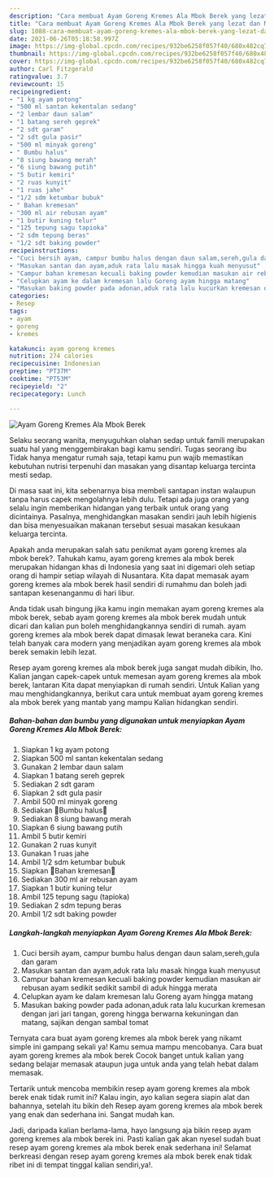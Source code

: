 ```yaml
---
description: "Cara membuat Ayam Goreng Kremes Ala Mbok Berek yang lezat dan Mudah Dibuat"
title: "Cara membuat Ayam Goreng Kremes Ala Mbok Berek yang lezat dan Mudah Dibuat"
slug: 1088-cara-membuat-ayam-goreng-kremes-ala-mbok-berek-yang-lezat-dan-mudah-dibuat
date: 2021-06-26T05:18:58.997Z
image: https://img-global.cpcdn.com/recipes/932be6258f057f40/680x482cq70/ayam-goreng-kremes-ala-mbok-berek-foto-resep-utama.jpg
thumbnail: https://img-global.cpcdn.com/recipes/932be6258f057f40/680x482cq70/ayam-goreng-kremes-ala-mbok-berek-foto-resep-utama.jpg
cover: https://img-global.cpcdn.com/recipes/932be6258f057f40/680x482cq70/ayam-goreng-kremes-ala-mbok-berek-foto-resep-utama.jpg
author: Carl Fitzgerald
ratingvalue: 3.7
reviewcount: 15
recipeingredient:
- "1 kg ayam potong"
- "500 ml santan kekentalan sedang"
- "2 lembar daun salam"
- "1 batang sereh geprek"
- "2 sdt garam"
- "2 sdt gula pasir"
- "500 ml minyak goreng"
- " Bumbu halus"
- "8 siung bawang merah"
- "6 siung bawang putih"
- "5 butir kemiri"
- "2 ruas kunyit"
- "1 ruas jahe"
- "1/2 sdm ketumbar bubuk"
- " Bahan kremesan"
- "300 ml air rebusan ayam"
- "1 butir kuning telur"
- "125 tepung sagu tapioka"
- "2 sdm tepung beras"
- "1/2 sdt baking powder"
recipeinstructions:
- "Cuci bersih ayam, campur bumbu halus dengan daun salam,sereh,gula dan garam"
- "Masukan santan dan ayam,aduk rata lalu masak hingga kuah menyusut"
- "Campur bahan kremesan kecuali baking powder kemudian masukan air rebusan ayam sedikit sedikit sambil di aduk hingga merata"
- "Celupkan ayam ke dalam kremesan lalu Goreng ayam hingga matang"
- "Masukan baking powder pada adonan,aduk rata lalu kucurkan kremesan dengan jari jari tangan, goreng hingga berwarna kekuningan dan matang, sajikan dengan sambal tomat"
categories:
- Resep
tags:
- ayam
- goreng
- kremes

katakunci: ayam goreng kremes 
nutrition: 274 calories
recipecuisine: Indonesian
preptime: "PT37M"
cooktime: "PT53M"
recipeyield: "2"
recipecategory: Lunch

---
```



![Ayam Goreng Kremes Ala Mbok Berek](https://img-global.cpcdn.com/recipes/932be6258f057f40/680x482cq70/ayam-goreng-kremes-ala-mbok-berek-foto-resep-utama.jpg)

Selaku seorang wanita, menyuguhkan olahan sedap untuk famili merupakan suatu hal yang menggembirakan bagi kamu sendiri. Tugas seorang ibu Tidak hanya mengatur rumah saja, tetapi kamu pun wajib memastikan kebutuhan nutrisi terpenuhi dan masakan yang disantap keluarga tercinta mesti sedap.

Di masa  saat ini, kita sebenarnya bisa membeli santapan instan walaupun tanpa harus capek mengolahnya lebih dulu. Tetapi ada juga orang yang selalu ingin memberikan hidangan yang terbaik untuk orang yang dicintainya. Pasalnya, menghidangkan masakan sendiri jauh lebih higienis dan bisa menyesuaikan makanan tersebut sesuai masakan kesukaan keluarga tercinta. 



Apakah anda merupakan salah satu penikmat ayam goreng kremes ala mbok berek?. Tahukah kamu, ayam goreng kremes ala mbok berek merupakan hidangan khas di Indonesia yang saat ini digemari oleh setiap orang di hampir setiap wilayah di Nusantara. Kita dapat memasak ayam goreng kremes ala mbok berek hasil sendiri di rumahmu dan boleh jadi santapan kesenanganmu di hari libur.

Anda tidak usah bingung jika kamu ingin memakan ayam goreng kremes ala mbok berek, sebab ayam goreng kremes ala mbok berek mudah untuk dicari dan kalian pun boleh menghidangkannya sendiri di rumah. ayam goreng kremes ala mbok berek dapat dimasak lewat beraneka cara. Kini telah banyak cara modern yang menjadikan ayam goreng kremes ala mbok berek semakin lebih lezat.

Resep ayam goreng kremes ala mbok berek juga sangat mudah dibikin, lho. Kalian jangan capek-capek untuk memesan ayam goreng kremes ala mbok berek, lantaran Kita dapat menyiapkan di rumah sendiri. Untuk Kalian yang mau menghidangkannya, berikut cara untuk membuat ayam goreng kremes ala mbok berek yang mantab yang mampu Kalian hidangkan sendiri.

<!--inarticleads1-->

##### Bahan-bahan dan bumbu yang digunakan untuk menyiapkan Ayam Goreng Kremes Ala Mbok Berek:

1. Siapkan 1 kg ayam potong
1. Siapkan 500 ml santan kekentalan sedang
1. Gunakan 2 lembar daun salam
1. Siapkan 1 batang sereh geprek
1. Sediakan 2 sdt garam
1. Siapkan 2 sdt gula pasir
1. Ambil 500 ml minyak goreng
1. Sediakan  🌸Bumbu halus🌸
1. Sediakan 8 siung bawang merah
1. Siapkan 6 siung bawang putih
1. Ambil 5 butir kemiri
1. Gunakan 2 ruas kunyit
1. Gunakan 1 ruas jahe
1. Ambil 1/2 sdm ketumbar bubuk
1. Siapkan  🌸Bahan kremesan🌸
1. Sediakan 300 ml air rebusan ayam
1. Siapkan 1 butir kuning telur
1. Ambil 125 tepung sagu (tapioka)
1. Sediakan 2 sdm tepung beras
1. Ambil 1/2 sdt baking powder




<!--inarticleads2-->

##### Langkah-langkah menyiapkan Ayam Goreng Kremes Ala Mbok Berek:

1. Cuci bersih ayam, campur bumbu halus dengan daun salam,sereh,gula dan garam
1. Masukan santan dan ayam,aduk rata lalu masak hingga kuah menyusut
1. Campur bahan kremesan kecuali baking powder kemudian masukan air rebusan ayam sedikit sedikit sambil di aduk hingga merata
1. Celupkan ayam ke dalam kremesan lalu Goreng ayam hingga matang
1. Masukan baking powder pada adonan,aduk rata lalu kucurkan kremesan dengan jari jari tangan, goreng hingga berwarna kekuningan dan matang, sajikan dengan sambal tomat




Ternyata cara buat ayam goreng kremes ala mbok berek yang nikamt simple ini gampang sekali ya! Kamu semua mampu mencobanya. Cara buat ayam goreng kremes ala mbok berek Cocok banget untuk kalian yang sedang belajar memasak ataupun juga untuk anda yang telah hebat dalam memasak.

Tertarik untuk mencoba membikin resep ayam goreng kremes ala mbok berek enak tidak rumit ini? Kalau ingin, ayo kalian segera siapin alat dan bahannya, setelah itu bikin deh Resep ayam goreng kremes ala mbok berek yang enak dan sederhana ini. Sangat mudah kan. 

Jadi, daripada kalian berlama-lama, hayo langsung aja bikin resep ayam goreng kremes ala mbok berek ini. Pasti kalian gak akan nyesel sudah buat resep ayam goreng kremes ala mbok berek enak sederhana ini! Selamat berkreasi dengan resep ayam goreng kremes ala mbok berek enak tidak ribet ini di tempat tinggal kalian sendiri,ya!.

